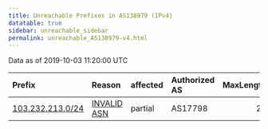```yaml
---
title: Unreachable Prefixes in AS138979 (IPv4)
datatable: true
sidebar: unreachable_sidebar
permalink: unreachable_AS138979-v4.html
---
```


Data as of 2019-10-03 11:20:00 UTC


<div class="datatable-begin"></div>

| Prefix                                                     | Reason                                                                                                   | affected   | Authorized AS   |   MaxLength | Anchor                                       |   unreachable /24s |
|:-----------------------------------------------------------|:---------------------------------------------------------------------------------------------------------|:-----------|:----------------|------------:|:---------------------------------------------|-------------------:|
| [103.232.213.0/24](https://stat.ripe.net/103.232.213.0/24) | [INVALID ASN](https://rpki-validator.ripe.net/announcement-preview?asn=AS138979&prefix=103.232.213.0/24) | partial    | AS17798         |          24 | [APNIC](unreachable_APNIC_RPKI_Root-v4.html) |                  1 |

<div class="datatable-end"></div>